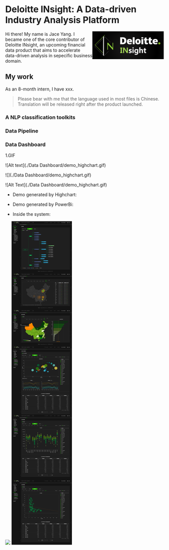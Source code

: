 # Deloitte INsight: A Data-driven Industry Analysis Platform

<img src="./Web-side System/logo.png" align="right"
     alt="Size Limit logo by Anton Lovchikov" width="227.2" height="88">

Hi there! My name is Jace Yang. I became one of the core contributor of Deloitte INsight, an upcoming financial data product that aims to accelerate data-driven analysis in sepecific business domain.

## My work

As an 8-month intern, I have xxx. 

> Please bear with me that the language used in most files is Chinese. Translation will be released right after the product launched.

### A NLP classification toolkits

### Data Pipeline

### Data Dashboard

1.GIF

![Alt text](./Data Dashboard/demo_highchart.gif)



![](./Data Dashboard/demo_highchart.gif)


![Alt Text](./Data Dashboard/demo_highchart.gif)


- Demo generated by Highchart:  

- Demo generated by PowerBi:  

- Inside the system:

<img src="./Web-side System/Screenshot of system_1.png">
<img src="./Web-side System/Screenshot of system_2.png">
